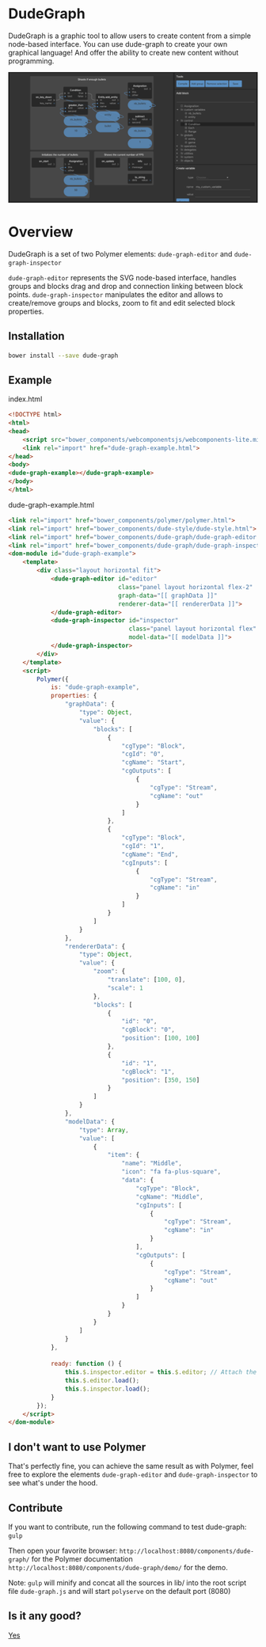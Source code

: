 DudeGraph
=========

DudeGraph is a graphic tool to allow users to create content from a simple node-based interface.
You can use dude-graph to create your own graphical language! And offer the ability to create new content without programming.

![Graph](dude-graph.png)

# Overview

DudeGraph is a set of two Polymer elements: `dude-graph-editor` and `dude-graph-inspector`

`dude-graph-editor` represents the SVG node-based interface, handles groups and blocks drag and drop and connection linking between block points.
`dude-graph-inspector` manipulates the editor and allows to create/remove groups and blocks, zoom to fit and edit selected block properties.

## Installation

``` bash
bower install --save dude-graph
```

## Example

index.html
``` html
<!DOCTYPE html>
<html>
<head>
    <script src="bower_components/webcomponentsjs/webcomponents-lite.min.js"></script>
    <link rel="import" href="dude-graph-example.html">
</head>
<body>
<dude-graph-example></dude-graph-example>
</body>
</html>
```
dude-graph-example.html
``` html
<link rel="import" href="bower_components/polymer/polymer.html">
<link rel="import" href="bower_components/dude-style/dude-style.html">
<link rel="import" href="bower_components/dude-graph/dude-graph-editor.html">
<link rel="import" href="bower_components/dude-graph/dude-graph-inspector.html">
<dom-module id="dude-graph-example">
    <template>
        <div class="layout horizontal fit">
            <dude-graph-editor id="editor"
                               class="panel layout horizontal flex-2"
                               graph-data="[[ graphData ]]"
                               renderer-data="[[ rendererData ]]">
            </dude-graph-editor>
            <dude-graph-inspector id="inspector"
                                  class="panel layout horizontal flex"
                                  model-data="[[ modelData ]]">
            </dude-graph-inspector>
        </div>
    </template>
    <script>
        Polymer({
            is: "dude-graph-example",
            properties: {
                "graphData": {
                    "type": Object,
                    "value": {
                        "blocks": [
                            {
                                "cgType": "Block",
                                "cgId": "0",
                                "cgName": "Start",
                                "cgOutputs": [
                                    {
                                        "cgType": "Stream",
                                        "cgName": "out"
                                    }
                                ]
                            },
                            {
                                "cgType": "Block",
                                "cgId": "1",
                                "cgName": "End",
                                "cgInputs": [
                                    {
                                        "cgType": "Stream",
                                        "cgName": "in"
                                    }
                                ]
                            }
                        ]
                    }
                },
                "rendererData": {
                    "type": Object,
                    "value": {
                        "zoom": {
                            "translate": [100, 0],
                            "scale": 1
                        },
                        "blocks": [
                            {
                                "id": "0",
                                "cgBlock": "0",
                                "position": [100, 100]
                            },
                            {
                                "id": "1",
                                "cgBlock": "1",
                                "position": [350, 150]
                            }
                        ]
                    }
                },
                "modelData": {
                    "type": Array,
                    "value": [
                        {
                            "item": {
                                "name": "Middle",
                                "icon": "fa fa-plus-square",
                                "data": {
                                    "cgType": "Block",
                                    "cgName": "Middle",
                                    "cgInputs": [
                                        {
                                            "cgType": "Stream",
                                            "cgName": "in"
                                        }
                                    ],
                                    "cgOutputs": [
                                        {
                                            "cgType": "Stream",
                                            "cgName": "out"
                                        }
                                    ]
                                }
                            }
                        }
                    ]
                }
            },

            ready: function () {
                this.$.inspector.editor = this.$.editor; // Attach the editor to the inspector
                this.$.editor.load();
                this.$.inspector.load();
            }
        });
    </script>
</dom-module>
```

## I don't want to use Polymer

That's perfectly fine, you can achieve the same result as with Polymer, feel free to explore the elements `dude-graph-editor` and `dude-graph-inspector` to see what's under the hood.

## Contribute

If you want to contribute, run the following command to test dude-graph:
``` gulp ```

Then open your favorite browser:
``` http://localhost:8080/components/dude-graph/ ``` for the Polymer documentation
``` http://localhost:8080/components/dude-graph/demo/ ``` for the demo.

Note: ``` gulp ``` will minify and concat all the sources in lib/ into the root script file ``` dude-graph.js ``` and will start ``` polyserve ``` on the default port (8080)

## Is it any good?

[Yes](http://news.ycombinator.com/item?id=3067434)